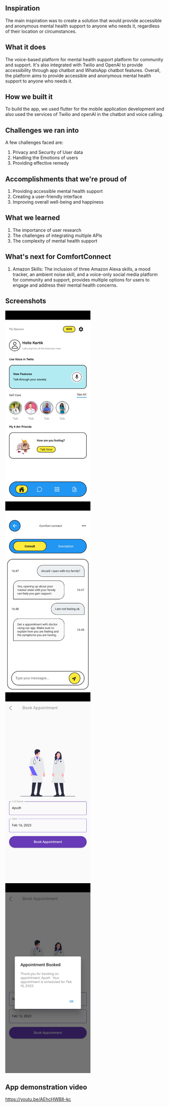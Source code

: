 ## Inspiration
The main inspiration was to create a solution that would provide accessible and anonymous mental health support to anyone who needs it, regardless of their location or circumstances.

## What it does
The voice-based platform for mental health support platform for community and support. It's also integrated with Twilio and OpenAI to provide accessibility through app chatbot and WhatsApp chatbot features. Overall, the platform aims to provide accessible and anonymous mental health support to anyone who needs it.


## How we built it
To build the app, we used flutter for the mobile application development and also used the services of Twilio and openAI in the chatbot and voice calling.

## Challenges we ran into
A few challenges faced are:
1. Privacy and Security of User data
2. Handling the Emotions of users
3. Providing effective remedy

## Accomplishments that we're proud of
1. Providing accessible mental health support
2. Creating a user-friendly interface
3. Improving overall well-being and happiness


## What we learned
1. The importance of user research
2. The challenges of integrating multiple APIs
3. The complexity of mental health support

## What's next for ComfortConnect
1. Amazon Skills: The inclusion of three Amazon Alexa skills, a mood tracker, an ambient noise skill, and a voice-only social media platform for community and support, provides multiple options for users to engage and address their mental health concerns.
## Screenshots
<img src="/screenshots/1.jpg" alt="01" title="Home Page" height="600">

<img src="/screenshots/2.jpg" alt="01" title="Home Page" height="600">

<img src="/screenshots/3.jpg" alt="01" title="Home Page" height="600">

<img src="/screenshots/4.jpg" alt="01" title="Home Page" height="600">

## App demonstration video

https://youtu.be/AEhcHWB8-kc


